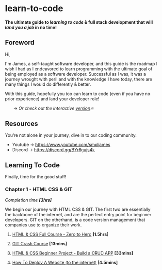 # learn-to-code
 #### The ultimate guide to *learning to code* & full stack development that will *land you a job* in no time!

 ## Foreword

 Hi,

 I'm James, a self-taught software developer, and this guide is the roadmap I wish I had as I endeavored to learn programming with the ultimate goal of being employed as a software developer. Successful as I was, it was a journey wrought with peril and with the knowledge I have today, there are many things I would do differently & better. 
 
 With this guide, hopefully you too can learn to code (even if you have no prior experience) and land your developer role! 

 &nbsp;&nbsp;&nbsp;&nbsp;&nbsp;&nbsp; -> *Or check out the interactive [version](https://www.roadmap.smoljames.com)🔥*

## Resources

You're not alone in your journey, dive in to our coding community.

* Youtube -> https://www.youtube.com/smoljames
* Discord -> https://discord.gg/BYr6gujs4k

## Learning To Code

Finally, time for the good stuff!

### Chapter 1 - HTML CSS & GIT

*Completion time **[3hrs]***

We begin our journey with HTML CSS & GIT. The first two are essentially the backbone of the internet, and are the perfect entry point for beginner developers. GIT on the otherhand, is a code version management that companies use to organize their work.

1. [HTML & CSS Full Course - Zero to Hero](https://www.youtube.com/watch?v=70T2GMDKl6M) **[1.5hrs]**

2. [GIT Crash Course](https://www.youtube.com/watch?v=WqWZt5gi-jw&t=6s) **[13mins]**

3. [HTML & CSS Beginner Project - Build a CRUD APP](https://youtu.be/OulQ9W2s6Z0) **[33mins]**

4. [How To Deploy A Website (to the internet)](https://youtu.be/NBrQp6-721c) **[4.5mins]**




